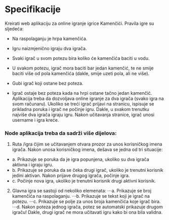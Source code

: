 # Specifikacije
  

Kreirati web aplikaciju za online igranje igrice Kamenčići. Pravila igre su sljedeća:
* Na raspolaganju je hrpa kamenčića.

* Igru naizmjenično igraju dva igrača.
* Svaki igrač u svom potezu bira koliko će kamenčića baciti u vodu.
* U svakom potezu, igrač mora baciti bar jedan kamenčić, te ne smije baciti više od pola
kamenčića (dakle, smije uzeti pola, ali ne više).
* Gubi igrač koji ostane bez poteza.
* Igrač ostaje bez poteza kada na hrpi ostane tačno jedan kamenčić.
Aplikacija treba da dozvoljava online igranje za dva igrača (svako igra na svom računaru).
Ukoliko se treći igrač prijavi na stranicu, ispisuje se prikladna poruka i igrač ne počinje igru.
Dakle, u svakom trenutku najviše dva igrača igraju igru. Nakon učitavanja stranice, igrač unosi
username i igra kreće.
 
### Node aplikacija treba da sadrži više dijelova:
1. Ruta /igra čijim se učitavanjem otvara prozor za unos korisničkog imena igrača. Nakon
unosa korisničkog imena, dešava se jedna od tri situacije:
  - a. Prikazuje se poruka da je igra popunjena, ukoliko su dva igrača aktivna i igraju
igru.
  - b. Prikazuje se poruka da se čeka drugi igrač, ukoliko je trenutni korisnik jedini
aktivan. Nakon prijave drugog igrača, počinje igra.
  - c. Počinje nova igra, ukoliko je trenutni korisnik drugi aktivni korisnik.


2. Glavna igra se sastoji od nekoliko elemenata:
⋅⋅⋅a. Prikazuje se broj kamenčića na raspolaganju.
⋅⋅⋅b. Prikazuje se tekst koji je igrač na potezu.
⋅⋅⋅c. Prikazuje se polje za unos broja kamenčića koje igrač bira.
⋅⋅⋅d. Nakon poteza jednog igrača, potez se automatski prikazuje drugom igraču!
Dakle, drugi igrač ne mora učitavati igru kako bi ona bila validna.
